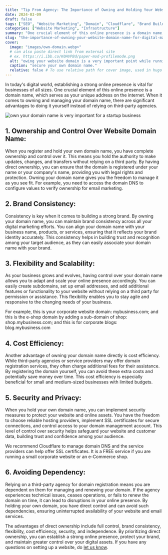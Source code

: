 ```yaml
---
title: "Tip From Agency: The Importance of Owning and Holding Your Website Domain Name: Benefits of Direct Ownership"
date: 2024-03-09
draft: false 
tags: ["SEO", "Website Marketing", "Domain", "Cloudflare", "Brand Building"]
categories: ["Website Marketing", "Infrastructure"]
summary: "One crucial element of this online presence is a domain name, which serves as your unique address on the internet."
slug: "the-importance-of-owning-your-website-domain-name-for-digital-marketing"
cover:
  image: "images/own-domain.webp>"
  # can also paste direct link from external site
  # ex. https://i.ibb.co/K0HVPBd/paper-mod-profilemode.png
  alt: "owing your website domain is a very important point while running your own startup business"
  caption: "secure your own domain name."
  relative: false # To use relative path for cover image, used in hugo Page-bundles
---
```


In today's digital world, establishing a strong online presence is vital for businesses of all sizes. One crucial element of this online presence is a domain name, which serves as your unique address on the internet. When it comes to owning and managing your domain name, there are significant advantages to doing it yourself instead of relying on third-party agencies. 

![own your domain name is very important for a startup business](/images/own-domain.webp)

## 1. Ownership and Control Over Website Domain Name:

When you register and hold your own domain name, you have complete ownership and control over it. This means you hold the authority to make updates, changes, and transfers without relying on a third party. By having direct ownership, you can ensure that the domain is registered under your name or your company's name, providing you with legal rights and protection. Owning your domain name gives you the freedom to manage it as you see fit. For example, you need to access the domain DNS to configure  values to verify ownership for email marketing. 

## 2. Brand Consistency:

Consistency is key when it comes to building a strong brand. By owning your domain name, you can maintain brand consistency across all your digital marketing efforts. You can align your domain name with your business name, products, or services, ensuring that it reflects your brand identity accurately. This consistency helps in building trust and recognition among your target audience, as they can easily associate your domain name with your brand.



## 3. Flexibility and Scalability:

As your business grows and evolves, having control over your domain name allows you to adapt and scale your online presence accordingly. You can easily create subdomains, set up email addresses, and add additional features or functionality to your website without relying on a third party for permission or assistance. This flexibility enables you to stay agile and responsive to the changing needs of your business.

For example, this is your corporate website domain:  mybusiness.com; and this is the e-shop domain by adding a sub-domain of shop: shop.mybusiness.com; and this is for corporate blogs: blog.mybusiness.com 

## 4. Cost Efficiency:

Another advantage of owning your domain name directly is cost efficiency. While third-party agencies or service providers may offer domain registration services, they often charge additional fees for their assistance. By registering the domain yourself, you can avoid these extra costs and potentially save money over time. This cost efficiency is especially beneficial for small and medium-sized businesses with limited budgets.

## 5. Security and Privacy:

When you hold your own domain name, you can implement security measures to protect your website and online assets. You have the freedom to choose reliable hosting providers, implement SSL certificates for secure connections, and control access to your domain management account. This level of control over security helps safeguard your website and customer data, building trust and confidence among your audience.

We recommend Cloudflare to manage domain DNS and the service providers can help offer SSL certificates. It is a FREE service if you are running a small corporate website or an e-Commerce shop. 

## 6. Avoiding Dependency:

Relying on a third-party agency for domain registration means you are dependent on them for managing and renewing your domain. If the agency experiences technical issues, ceases operations, or fails to renew the domain on time, it can lead to disruptions in your online presence. By holding your own domain, you have direct control and can avoid such dependencies, ensuring uninterrupted availability of your website and email services.

The advantages of direct ownership include full control, brand consistency, flexibility, cost efficiency, security, and independence. By prioritizing direct ownership, you can establish a strong online presence, protect your brand, and maintain greater control over your digital assets. If you have any questions on setting up a website, do [let us know](/contact/). 
